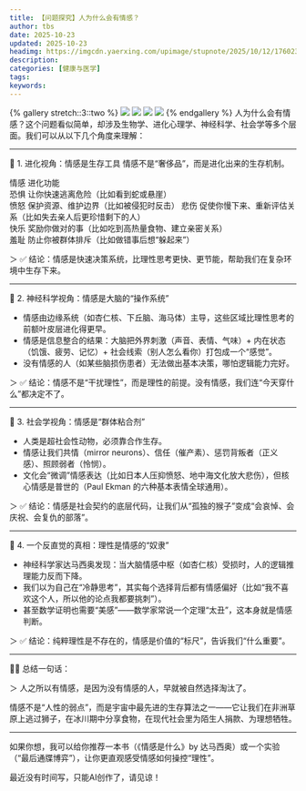 ```yaml
---
title: 【问题探究】人为什么会有情感？
author: tbs
date: 2025-10-23
updated: 2025-10-23
headimg: https://imgcdn.yaerxing.com/upimage/stupnote/2025/10/12/1760233650_20760506_6405.jpg
description: 
categories: [健康与医学]
tags: 
keywords: 
---
```


{% gallery stretch::3::two %}
![](https://imgcdn.yaerxing.com/upimage/stupnote/2025/10/12/1760233650_20760506_6405.jpg)
![](https://imgcdn.yaerxing.com/upimage/stupnote/2025/10/12/1760233652_20760506_7792.jpg)
![](https://imgcdn.yaerxing.com/upimage/stupnote/2025/10/12/1760233653_20760506_4335.jpg)
![](https://imgcdn.yaerxing.com/upimage/stupnote/2025/10/12/1760233655_20760506_7437.jpg)
{% endgallery %}
人为什么会有情感？这个问题看似简单，却涉及生物学、进化心理学、神经科学、社会学等多个层面。我们可以从以下几个角度来理解：

---

🧬 1. 进化视角：情感是生存工具
情感不是“奢侈品”，而是进化出来的生存机制。

情感	进化功能	
恐惧	让你快速逃离危险（比如看到蛇或悬崖）	
愤怒	保护资源、维护边界（比如被侵犯时反击）	
悲伤	促使你慢下来、重新评估关系（比如失去亲人后更珍惜剩下的人）	
快乐	奖励你做对的事（比如吃到高热量食物、建立亲密关系）	
羞耻	防止你被群体排斥（比如做错事后想“躲起来”）	

＞ ✅ 结论：情感是快速决策系统，比理性思考更快、更节能，帮助我们在复杂环境中生存下来。

---

🧠 2. 神经科学视角：情感是大脑的“操作系统”
- 情感由边缘系统（如杏仁核、下丘脑、海马体）主导，这些区域比理性思考的前额叶皮层进化得更早。
- 情感是信息整合的结果：大脑把外界刺激（声音、表情、气味）+ 内在状态（饥饿、疲劳、记忆）+ 社会线索（别人怎么看你）打包成一个“感觉”。
- 没有情感的人（如某些脑损伤患者）无法做出基本决策，哪怕逻辑能力完好。

＞ ✅ 结论：情感不是“干扰理性”，而是理性的前提。没有情感，我们连“今天穿什么”都决定不了。

---

🤝 3. 社会学视角：情感是“群体粘合剂”
- 人类是超社会性动物，必须靠合作生存。
- 情感让我们共情（mirror neurons）、信任（催产素）、惩罚背叛者（正义感）、照顾弱者（怜悯）。
- 文化会“微调”情感表达（比如日本人压抑愤怒、地中海文化放大悲伤），但核心情感是普世的（Paul Ekman 的六种基本表情全球通用）。

＞ ✅ 结论：情感是社会契约的底层代码，让我们从“孤独的猴子”变成“会哀悼、会庆祝、会复仇的部落”。

---

🧩 4. 一个反直觉的真相：理性是情感的“奴隶”
- 神经科学家达马西奥发现：当大脑情感中枢（如杏仁核）受损时，人的逻辑推理能力反而下降。
- 我们以为自己在“冷静思考”，其实每个选择背后都有情感偏好（比如“我不喜欢这个人，所以他的论点我都要挑刺”）。
- 甚至数学证明也需要“美感”——数学家常说一个定理“太丑”，这本身就是情感判断。

＞ ✅ 结论：纯粹理性是不存在的，情感是价值的“标尺”，告诉我们“什么重要”。

---

🧘‍♂️ 总结一句话：

＞ 人之所以有情感，是因为没有情感的人，早就被自然选择淘汰了。

情感不是“人性的弱点”，而是宇宙中最先进的生存算法之一——它让我们在非洲草原上逃过狮子，在冰川期中分享食物，在现代社会里为陌生人捐款、为理想牺牲。

---

如果你想，我可以给你推荐一本书（《情感是什么》by 达马西奥）或一个实验（“最后通牒博弈”），让你更直观感受情感如何操控“理性”。

最近没有时间写，只能AⅠ创作了，请见谅！
